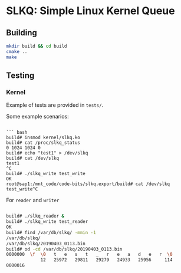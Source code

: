 # SLKQ: Simple Linux Kernel Queue

## Building

``` bash
mkdir build && cd build
cmake ..
make
```

## Testing

### Kernel

Example of tests are provided in `tests/`.

Some example scenarios:
```

``` bash
build# insmod kernel/slkq.ko
build# cat /proc/slkq_status
0 1024 1024 0
build# echo "test1" > /dev/slkq
build# cat /dev/slkq
test1
^C
build# ./slkq_write test_write
OK
root@sap1:/mnt_code/code-bits/slkq.export/build# cat /dev/slkq
test_write^C
```

For `reader` and `writer`

``` bash

build# ./slkq_reader &
build# ./slkq_write test_reader
OK
build# find /var/db/slkq/ -mmin -1
/var/db/slkq/
/var/db/slkq/20190403_0113.bin
build# od -cd /var/db/slkq/20190403_0113.bin
0000000  \f  \0   t   e   s   t   _   r   e   a   d   e   r  \0
             12   25972   29811   29279   24933   25956     114
0000016
```
